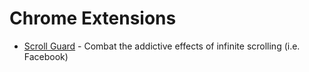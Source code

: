 # Chrome Extensions

* [Scroll Guard](scroll-guard/README.md) - Combat the addictive effects of infinite scrolling (i.e. Facebook)

